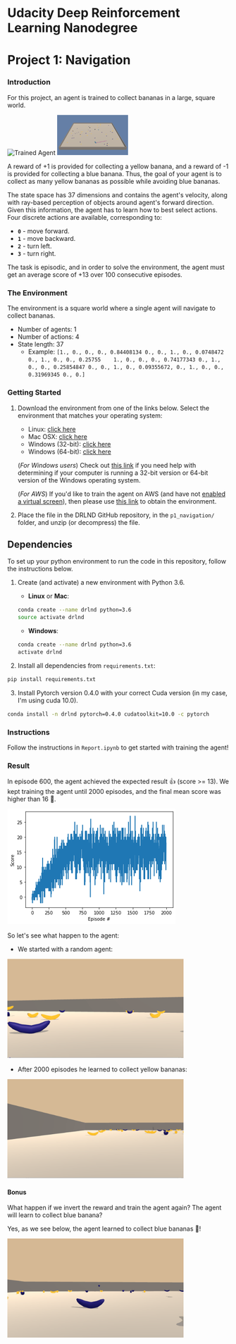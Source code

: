 [//]: # (Image References)

[image1]: https://user-images.githubusercontent.com/10624937/42135619-d90f2f28-7d12-11e8-8823-82b970a54d7e.gif "Trained Agent"
[banana_env]: assets/banana_env.png
[chart_yellow]: assets/chart_yellow.png

# Udacity Deep Reinforcement Learning Nanodegree

# Project 1: Navigation

### Introduction

For this project, an agent is trained to collect bananas in a large, square world.  

![Trained Agent][image1] <img src="assets/banana_env.png" width="161">


A reward of +1 is provided for collecting a yellow banana, and a reward of -1 is provided for collecting a blue banana.  Thus, the goal of your agent is to collect as many yellow bananas as possible while avoiding blue bananas.  

The state space has 37 dimensions and contains the agent's velocity, along with ray-based perception of objects around agent's forward direction.  Given this information, the agent has to learn how to best select actions.  Four discrete actions are available, corresponding to:
- **`0`** - move forward.
- **`1`** - move backward.
- **`2`** - turn left.
- **`3`** - turn right.

The task is episodic, and in order to solve the environment, the agent must get an average score of +13 over 100 consecutive episodes.

### The Environment

The environment is a square world where a single agent will navigate to collect bananas.

* Number of agents: 1
* Number of actions: 4
* State length: 37
  * Example: `[1., 0., 0., 0., 0.84408134 0., 0., 1., 0., 0.0748472  0., 1., 0., 0., 0.25755    1., 0., 0., 0., 0.74177343 0., 1., 0., 0., 0.25854847 0., 0., 1., 0., 0.09355672, 0., 1., 0., 0., 0.31969345 0., 0.]`

### Getting Started

1. Download the environment from one of the links below.  Select the environment that matches your operating system:
    - Linux: [click here](https://s3-us-west-1.amazonaws.com/udacity-drlnd/P1/Banana/Banana_Linux.zip)
    - Mac OSX: [click here](https://s3-us-west-1.amazonaws.com/udacity-drlnd/P1/Banana/Banana.app.zip)
    - Windows (32-bit): [click here](https://s3-us-west-1.amazonaws.com/udacity-drlnd/P1/Banana/Banana_Windows_x86.zip)
    - Windows (64-bit): [click here](https://s3-us-west-1.amazonaws.com/udacity-drlnd/P1/Banana/Banana_Windows_x86_64.zip)
    
    (_For Windows users_) Check out [this link](https://support.microsoft.com/en-us/help/827218/how-to-determine-whether-a-computer-is-running-a-32-bit-version-or-64) if you need help with determining if your computer is running a 32-bit version or 64-bit version of the Windows operating system.

    (_For AWS_) If you'd like to train the agent on AWS (and have not [enabled a virtual screen](https://github.com/Unity-Technologies/ml-agents/blob/master/docs/Training-on-Amazon-Web-Service.md)), then please use [this link](https://s3-us-west-1.amazonaws.com/udacity-drlnd/P1/Banana/Banana_Linux_NoVis.zip) to obtain the environment.

2. Place the file in the DRLND GitHub repository, in the `p1_navigation/` folder, and unzip (or decompress) the file. 

## Dependencies

To set up your python environment to run the code in this repository, follow the instructions below.

1. Create (and activate) a new environment with Python 3.6.

	- __Linux__ or __Mac__: 
	```bash
	conda create --name drlnd python=3.6
	source activate drlnd
	```
	- __Windows__: 
	```bash
	conda create --name drlnd python=3.6 
	activate drlnd
	```

2. Install all dependencies from `requirements.txt`:

```bash
pip install requirements.txt
```

3. Install Pytorch version 0.4.0 with your correct Cuda version (in my case, I'm using cuda 10.0).

```bash
conda install -n drlnd pytorch=0.4.0 cudatoolkit=10.0 -c pytorch
```

### Instructions

Follow the instructions in `Report.ipynb` to get started with training the agent!

### Result

In episode 600, the agent achieved the expected result :+1: (score >= 13). We kept training the agent until 2000 episodes, and the final mean score was higher than 16 :rocket:.

![Chart result yellow][chart_yellow]

So let's see what happen to the agent:

* We started with a random agent:
<img src="assets/random_agent.gif" width="400">

* After 2000 episodes he learned to collect yellow bananas:
<img src="assets/agent_yellow.gif" width="400">

#### Bonus

What happen if we invert the reward and train the agent again? The agent will learn to collect blue banana?

Yes, as we see below, the agent learned to collect blue bananas :metal:! 

<img src="assets/agent_blue.gif" width="400">